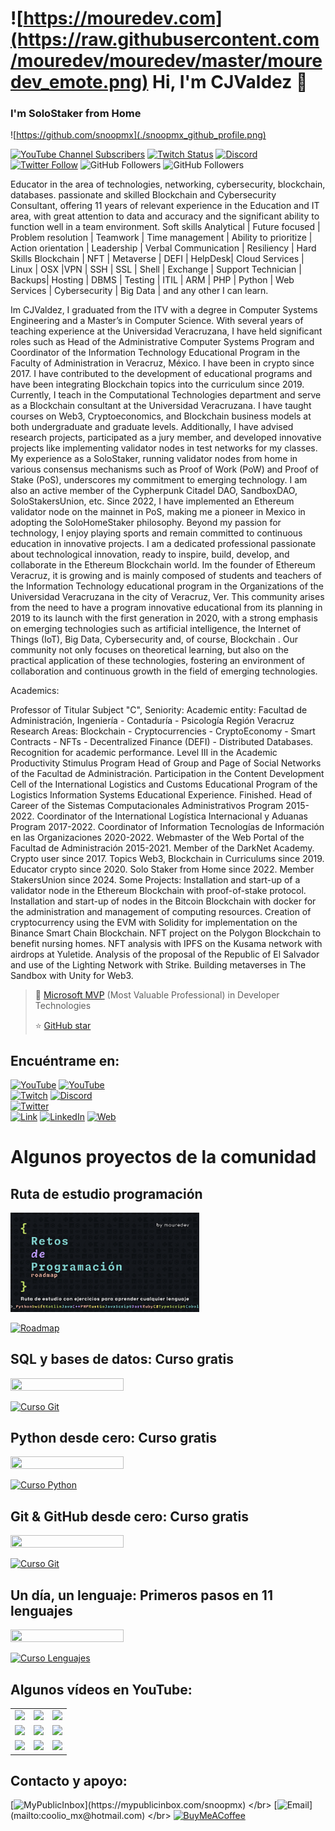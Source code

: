 # ![https://mouredev.com](https://raw.githubusercontent.com/mouredev/mouredev/master/mouredev_emote.png) Hi, I'm CJValdez 👋
### I'm SoloStaker from Home

![https://github.com/snoopmx](./snoopmx_github_profile.png)

[![YouTube Channel Subscribers](https://img.shields.io/youtube/channel/subscribers/UCxPD7bsocoAMq8Dj18kmGyQ?style=social)](https://youtube.com/s?sub_confirmation=1)
[![Twitch Status](https://img.shields.io/twitch/status/mouredev?style=social)](https://twitch.com/ValdezNWA)
[![Discord](https://img.shields.io/discord/729672926432985098?style=social&label=Discord&logo=discord)](https://snoopmx.com/discord)
[![Twitter Follow](https://img.shields.io/twitter/follow/mouredev?style=social)](https://twitter.com/ValdezNWA)
![GitHub Followers](https://img.shields.io/github/followers/mouredev?style=social)
![GitHub Followers](https://img.shields.io/github/stars/mouredev?style=social)


Educator in the area of technologies, networking, cybersecurity, blockchain, databases. passionate and skilled Blockchain and Cybersecurity Consultant, offering 11 years of relevant experience in the Education and IT area, with great attention to data and accuracy and the significant ability to function well in a team environment.
Soft skills
Analytical | Future focused | Problem resolution | Teamwork |
Time management | Ability to prioritize | Action orientation |
Leadership | Verbal Communication | Resiliency |
Hard Skills
Blockchain | NFT | Metaverse | DEFI | HelpDesk| Cloud Services |
Linux | OSX |VPN | SSH | SSL | Shell | Exchange | Support Technician
| Backups| Hosting | DBMS | Testing | ITIL | ARM | PHP | Python |
Web Services | Cybersecurity | Big Data | and any other I can learn.

Im CJValdez, I graduated from the ITV with a degree in Computer Systems Engineering and a Master’s in Computer Science. With several years of teaching experience at the Universidad Veracruzana, I have held significant roles such as Head of the Administrative Computer Systems Program and Coordinator of the Information Technology Educational Program in the Faculty of Administration in Veracruz, México. I have been in crypto since 2017. I have contributed to the development of educational programs and have been integrating Blockchain topics into the curriculum since 2019. Currently, I teach in the Computational Technologies department and serve as a Blockchain consultant at the Universidad Veracruzana. I have taught courses on Web3, Cryptoeconomics, and Blockchain business models at both undergraduate and graduate levels. Additionally, I have advised research projects, participated as a jury member, and developed innovative projects like implementing validator nodes in test networks for my classes. My experience as a SoloStaker, running validator nodes from home in various consensus mechanisms such as Proof of Work (PoW) and Proof of Stake (PoS), underscores my commitment to emerging technology. I am also an active member of the Cypherpunk Citadel DAO, SandboxDAO, SoloStakersUnion, etc. Since 2022, I have implemented an Ethereum validator node on the mainnet in PoS, making me a pioneer in Mexico in adopting the SoloHomeStaker philosophy. Beyond my passion for technology, I enjoy playing sports and remain committed to continuous education in innovative projects. I am a dedicated professional passionate about technological innovation, ready to inspire, build, develop, and collaborate in the Ethereum Blockchain world.
Im the founder of Ethereum Veracruz, it is growing and is mainly composed of students and teachers of the Information Technology educational program in the Organizations of the Universidad Veracruzana in the city of Veracruz, Ver. This community arises from the need to have a program innovative educational from its planning in 2019 to its launch with the first generation in 2020, with a strong emphasis on emerging technologies such as artificial intelligence, the Internet of Things (IoT), Big Data, Cybersecurity and, of course, Blockchain .
Our community not only focuses on theoretical learning, but also on the practical application of these technologies, fostering an environment of collaboration and continuous growth in the field of emerging technologies.

Academics:

Professor of Titular Subject "C", Seniority:
Academic entity: Facultad de Administración, Ingeniería - Contaduría - Psicología Región Veracruz
Research Areas: Blockchain - Cryptocurrencies - CryptoEconomy - Smart Contracts - NFTs - Decentralized Finance (DEFI) - Distributed Databases.
Recognition for academic performance.
Level III in the Academic Productivity Stimulus Program
Head of Group and Page of Social Networks of the Facultad de Administración.
Participation in the Content Development Cell of the International Logistics and Customs Educational Program of the Logistics Information Systems Educational Experience. Finished.
Head of Career of the Sistemas Computacionales Administrativos Program 2015-2022.
Coordinator of the International Logística Internacional y Aduanas Program 2017-2022.
Coordinator of Information Tecnologías de Información en las Organizaciones 2020-2022.
Webmaster of the Web Portal of the Facultad de Administración 2015-2021.
Member of the DarkNet Academy.
Crypto user since 2017.
Topics Web3, Blockchain in Curriculums since 2019.
Educator crypto since 2020.
Solo Staker from Home since 2022.
Member StakersUnion since 2024.
Some Projects:
Installation and start-up of a validator node in the Ethereum Blockchain with proof-of-stake protocol.
Installation and start-up of nodes in the Bitcoin Blockchain with docker for the administration and management of computing resources.
Creation of cryptocurrency using the EVM with Solidity for implementation on the Binance Smart Chain Blockchain.
NFT project on the Polygon Blockchain to benefit nursing homes.
NFT analysis with IPFS on the Kusama network with airdrops at Yuletide.
Analysis of the proposal of the Republic of El Salvador and use of the Lighting Network with Strike.
Building metaverses in The Sandbox with Unity for Web3.

> 👥 [Microsoft MVP](https://mvp.microsoft.com/es-es/PublicProfile/5004970) (Most Valuable Professional) in Developer Technologies
> 
> ⭐️ [GitHub star](https://stars.github.com/profiles/snoopmx/)

## Encuéntrame en:

[![YouTube](https://img.shields.io/badge/YouTube-Mouredev_by_Brais_Moure-FF0000?style=for-the-badge&logo=youtube&logoColor=white&labelColor=101010)](https://youtube.com/@CJValdez)
[![YouTube](https://img.shields.io/badge/YouTube-Mouredev_TV-FF0000?style=for-the-badge&logo=youtube&logoColor=white&labelColor=101010)](https://youtube.com/@CJValdez.eth)
</br>
[![Twitch](https://img.shields.io/badge/Twitch-mouredev-9146FF?style=for-the-badge&logo=twitch&logoColor=white&labelColor=101010)](https://twitch.tv/snoopmx)
[![Discord](https://img.shields.io/badge/Discord-mouredev-5865F2?style=for-the-badge&logo=discord&logoColor=white&labelColor=101010)](https://snoopmx.com/discord)
</br>
[![Twitter](https://img.shields.io/badge/Twitter-@mouredev-1DA1F2?style=for-the-badge&logo=twitter&logoColor=white&labelColor=101010)](https://twitter.com/ValdezNWA)
</br>
[![Link](https://img.shields.io/badge/Links-moure.dev-39E09B?style=for-the-badge&logo=Linktree&logoColor=white&labelColor=101010)](https://uv.mx)
[![LinkedIn](https://img.shields.io/badge/LinkedIn-Brais_Moure-0077B5?style=for-the-badge&logo=linkedin&logoColor=white&labelColor=101010)](https://www.linkedin.com/in/CJValdez)
[![Web](https://img.shields.io/badge/Web-MoureDev.com-14a1f0?style=for-the-badge&logo=dev.to&logoColor=white&labelColor=101010)](https://uv.mx)

# Algunos proyectos de la comunidad

## Ruta de estudio programación

<a href="https://retosdeprogramacion.com/roadmap"><img src="https://raw.githubusercontent.com/mouredev/roadmap-retos-programacion/main/Images/header.jpg" style="height: 60%; width:60%;"/></a>

[![Roadmap](https://img.shields.io/github/stars/mouredev/roadmap-retos-programacion?label=Roadmap%20Programación&style=social)](https://github.com/mouredev/roadmap-retos-programacion)

## SQL y bases de datos: Curso gratis

<a href="https://mouredev.link/sql"><img src="https://raw.githubusercontent.com/mouredev/hello-sql/main/Images/header.jpg" style="height: 60%; width:60%;"/></a>

[![Curso Git](https://img.shields.io/github/stars/mouredev/hello-sql?label=Curso%20SQL&style=social)](https://github.com/mouredev/hello-sql)

## Python desde cero: Curso gratis

<a href="https://mouredev.link/python"><img src="https://raw.githubusercontent.com/mouredev/Hello-Python/main/Images/header.jpg" style="height: 60%; width:60%;"/></a>

[![Curso Python](https://img.shields.io/github/stars/mouredev/hello-python?label=Curso%20Python%20desde%20cero&style=social)](https://github.com/mouredev/hello-python)

## Git & GitHub desde cero: Curso gratis

<a href="https://mouredev.link/git"><img src="https://raw.githubusercontent.com/mouredev/hello-git/main/Media/header.jpg" style="height: 60%; width:60%;"/></a>

[![Curso Git](https://img.shields.io/github/stars/mouredev/hello-git?label=Curso%20Git%20y%20GitHub&style=social)](https://github.com/mouredev/hello-git)

## Un día, un lenguaje: Primeros pasos en 11 lenguajes

<a href="https://mouredev.link/lenguajes"><img src="https://raw.githubusercontent.com/mouredev/one-day-one-language/main/Media/header.jpg" style="height: 60%; width:60%;"/></a>

[![Curso Lenguajes](https://img.shields.io/github/stars/mouredev/one-day-one-language?label=Un%20día,%20un%20lenguaje&style=social)](https://github.com/mouredev/one-day-one-language)

## Algunos vídeos en YouTube:

<table style="width:100%">
<tr>
<td>
<a href="https://youtu.be/">
<img src="http://i3.ytimg.com/vi/Kp4Mvapo5kc/.jpg">
</a>
</td>
<td>
<a href="https://youtu.be/">
<img src="http://i3.ytimg.com/vi/3UCZltG8iCY/.jpg">
</a>
</td>
<td>
<a href="https://youtu.be/">
<img src="http://i3.ytimg.com/vi/3GymExBkKjE/.jpg">
</a>
</td>
</tr>
<tr>
<td>
<a href="https://youtu.be/">
<img src="http://i3.ytimg.com/vi/SavaU66KxQY/.jpg">
</a>
</td>
<td>
<a href="https://youtu.be/">
<img src="http://i3.ytimg.com/vi/G0ga_YVQOaw/.jpg">
</a>
</td>
<td>
<a href="https://youtu.be/">
<img src="http://i3.ytimg.com/vi/NJacVZx2fv8/.jpg">
</a>
</td>
</tr>
<tr>
<td>
<a href="https://youtu.be/">
<img src="http://i3.ytimg.com/vi/_y9qQZXE24A/.jpg">
</a>
</td>
<td>
<a href="https://youtu.be/">
<img src="http://i3.ytimg.com/vi/mIVbUb7shE8/.jpg">
</a>
</td>
<td>
<a href="https://youtu.be/">
<img src="http://i3.ytimg.com/vi/zFbTXe1yFGA/.jpg">
</a>
</td>
</tr>
</table>

## Contacto y apoyo:

[![MyPublicInbox](https://img.shields.io/badge/MyPublicInbox-MENSAJE+CAFÉ_(RESPUESTA_RÁPIDA)_Gracias!-orange?style=for-the-badge&logo=Microsoft+Outlook&logoColor=white&labelColor=101010)](https://mypublicinbox.com/snoopmx)
</br>
[![Email](https://img.shields.io/badge/braismoure@mouredev.com-email_personal_(respuesta_lenta)-D14836?style=for-the-badge&logo=gmail&logoColor=white&labelColor=101010)](mailto:coolio_mx@hotmail.com)
</br>
[![BuyMeACoffee](https://img.shields.io/badge/Buy_Me_A_Coffee-apoya_mi_trabajo-FFDD00?style=for-the-badge&logo=buy-me-a-coffee&logoColor=white&labelColor=101010)](https://www.buymeacoffee.com/snoopmx)
